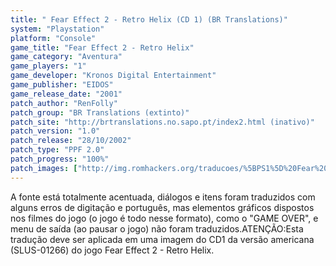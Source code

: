 ```yaml
---
title: " Fear Effect 2 - Retro Helix (CD 1) (BR Translations)"
system: "Playstation"
platform: "Console"
game_title: "Fear Effect 2 - Retro Helix"
game_category: "Aventura"
game_players: "1"
game_developer: "Kronos Digital Entertainment"
game_publisher: "EIDOS"
game_release_date: "2001"
patch_author: "RenFolly"
patch_group: "BR Translations (extinto)"
patch_site: "http://brtranslations.no.sapo.pt/index2.html (inativo)"
patch_version: "1.0"
patch_release: "28/10/2002"
patch_type: "PPF 2.0"
patch_progress: "100%"
patch_images: ["http://img.romhackers.org/traducoes/%5BPS1%5D%20Fear%20Effect%202%20-%20Retro%20Helix%20-%20CD1%20-%20BR%20Translations%20-%201.png","http://img.romhackers.org/traducoes/%5BPS1%5D%20Fear%20Effect%202%20-%20Retro%20Helix%20-%20CD1%20-%20BR%20Translations%20-%202.jpg","http://img.romhackers.org/traducoes/%5BPS1%5D%20Fear%20Effect%202%20-%20Retro%20Helix%20-%20CD1%20-%20BR%20Translations%20-%203.jpg"]
---
```

A fonte está totalmente acentuada, diálogos e itens foram traduzidos com alguns erros de digitação e português, mas elementos gráficos dispostos nos filmes do jogo (o jogo é todo nesse formato), como o "GAME OVER", e menu de saída (ao pausar o jogo) não foram traduzidos.ATENÇÃO:Esta tradução deve ser aplicada em uma imagem do CD1 da versão americana (SLUS-01266) do jogo Fear Effect 2 - Retro Helix.